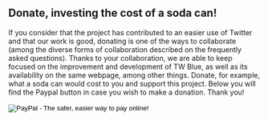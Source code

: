 <!-- 
.. title: Make a donation
.. slug: donate
.. date: 2016-10-03 04:31:53 UTC-05:00
.. tags: 
.. category: 
.. link: 
.. description: 
.. type: text
-->

## Donate, investing the cost of a soda can!

If you consider that the project has contributed to an easier use of Twitter and that our work is good, donating is one of the ways to collaborate (among the diverse forms of collaboration described on the frequently asked questions). Thanks to your collaboration, we are able to keep focused on the improvement and development of TW Blue, as well as its availability on the same webpage, among other things. Donate, for example, what a soda can would cost to you and support this project. Below you will find the Paypal button in case you wish to make a donation. Thank you!

<form action="https://www.paypal.com/cgi-bin/webscr" method="post" target="_top">
<input type="hidden" name="cmd" value="_s-xclick">
<input type="hidden" name="hosted_button_id" value="DAJ6H33RCVM62">
<input type="hidden" name="LC" value="US">
<input type="hidden" name="country" value="US"> 
<input type="image" src="https://www.paypalobjects.com/en_US/i/btn/btn_donateCC_LG.gif" border="0" name="submit" alt="PayPal - The safer, easier way to pay online!">
<img alt="" border="0" src="https://www.paypalobjects.com/es_XC/i/scr/pixel.gif" width="1" height="1">
</form>
